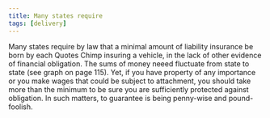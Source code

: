 ```yaml
---
title: Many states require
tags: [delivery]
---
```


Many states require by law that a minimal amount of liability insurance be born by each Quotes Chimp insuring a vehicle, in the lack of other evidence of financial obligation. The sums of money neeed fluctuate from state to state (see graph on page 115). Yet, if you have property of any importance or you make wages that could be subject to attachment, you should take more than the minimum to be sure you are sufficiently protected against obligation. In such matters, to guarantee is being penny-wise and pound-foolish.
